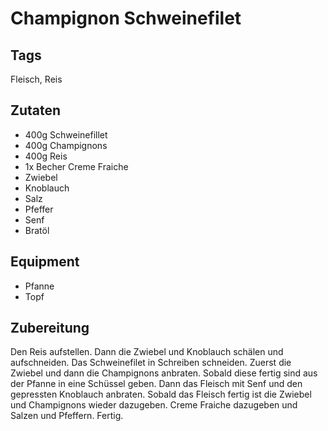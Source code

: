 # Champignon Schweinefilet

## Tags

Fleisch, Reis

## Zutaten

- 400g Schweinefillet
- 400g Champignons
- 400g Reis
- 1x Becher Creme Fraiche
- Zwiebel
- Knoblauch
- Salz
- Pfeffer
- Senf
- Bratöl

## Equipment

- Pfanne
- Topf

## Zubereitung

Den Reis aufstellen. Dann die Zwiebel und Knoblauch schälen und aufschneiden.
Das Schweinefilet in Schreiben schneiden.
Zuerst die Zwiebel und dann die Champignons anbraten.
Sobald diese fertig sind aus der Pfanne in eine Schüssel geben.
Dann das Fleisch mit Senf und den gepressten Knoblauch anbraten.
Sobald das Fleisch fertig ist die Zwiebel und Champignons wieder dazugeben.
Creme Fraiche dazugeben und Salzen und Pfeffern.
Fertig.